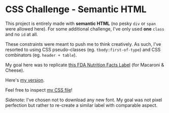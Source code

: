 # CSS Challenge - Semantic HTML

This project is entirely made with **semantic HTML** (no pesky `div` or `span` were allowed here). For some additional challenge, I've only used **one** `class` and no `id` at all.

These constraints were meant to push me to think creatively. As such, I've resorted to using CSS pseudo-classes (eg. `tbody:first-of-type`) and CSS combinators (eg. `header + table`).

My goal here was to replicate [this FDA Nutrition Facts Label](https://github.com/jsiny/small-projects/tree/master/screenshots/original_label.jpg) (for Macaroni & Cheese).

Here's [my version](https://github.com/jsiny/small-projects/tree/master/screenshots/my_label.png).

Feel free to inspect [my CSS file](https://github.com/jsiny/small-projects/tree/master/nutrition_facts/nutrition_facts.css)!

*Sidenote:* I've chosen not to download any new font. My goal was not pixel perfection but rather to re-create a similar label with comparable aspect.